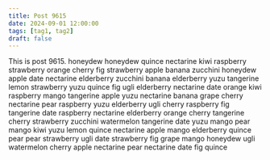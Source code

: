 ```yaml
---
title: Post 9615
date: 2024-09-01 12:00:00
tags: [tag1, tag2]
draft: false
---
```

This is post 9615.
honeydew
honeydew
quince
nectarine
kiwi
raspberry
strawberry
orange
cherry
fig
strawberry
apple
banana
zucchini
honeydew
apple
date
nectarine
elderberry
zucchini
banana
elderberry
yuzu
tangerine
lemon
strawberry
yuzu
quince
fig
ugli
elderberry
nectarine
date
orange
kiwi
raspberry
mango
tangerine
apple
yuzu
nectarine
banana
grape
cherry
nectarine
pear
raspberry
yuzu
elderberry
ugli
cherry
raspberry
fig
tangerine
date
raspberry
nectarine
elderberry
orange
cherry
tangerine
cherry
strawberry
zucchini
watermelon
tangerine
date
yuzu
mango
pear
mango
kiwi
yuzu
lemon
quince
nectarine
apple
mango
elderberry
quince
pear
pear
strawberry
ugli
date
strawberry
fig
grape
mango
honeydew
ugli
watermelon
cherry
apple
nectarine
pear
nectarine
date
fig
quince
